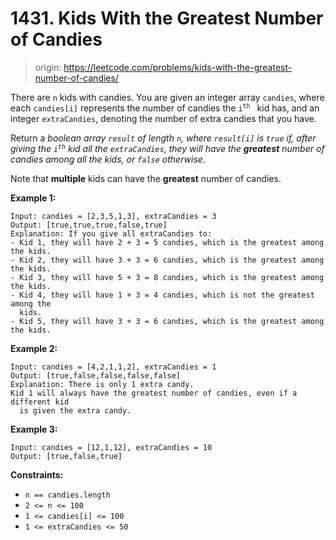 # 1431. Kids With the Greatest Number of Candies

> origin: <https://leetcode.com/problems/kids-with-the-greatest-number-of-candies/>

There are `n` kids with candies. You are given an integer array `candies`, where
each `candies[i]` represents the number of candies the <code>i<sup>th</sup>
</code> kid has, and an integer `extraCandies`, denoting the number of extra
candies that you have.

Return a *boolean array `result` of length `n`, where `result[i]` is `true` if,
after giving the <code>i<sup>th</sup></code> kid all the `extraCandies`, they
will have the **greatest** number of candies among all the kids, or `false`
otherwise*.

Note that **multiple** kids can have the **greatest** number of candies.

**Example 1:**

```text
Input: candies = [2,3,5,1,3], extraCandies = 3
Output: [true,true,true,false,true] 
Explanation: If you give all extraCandies to:
- Kid 1, they will have 2 + 3 = 5 candies, which is the greatest among the kids.
- Kid 2, they will have 3 + 3 = 6 candies, which is the greatest among the kids.
- Kid 3, they will have 5 + 3 = 8 candies, which is the greatest among the kids.
- Kid 4, they will have 1 + 3 = 4 candies, which is not the greatest among the
  kids.
- Kid 5, they will have 3 + 3 = 6 candies, which is the greatest among the kids.
```

**Example 2:**

```text
Input: candies = [4,2,1,1,2], extraCandies = 1
Output: [true,false,false,false,false] 
Explanation: There is only 1 extra candy.
Kid 1 will always have the greatest number of candies, even if a different kid
  is given the extra candy.
```

**Example 3:**

```text
Input: candies = [12,1,12], extraCandies = 10
Output: [true,false,true]
```

**Constraints:**

- `n == candies.length`
- `2 <= n <= 100`
- `1 <= candies[i] <= 100`
- `1 <= extraCandies <= 50`
